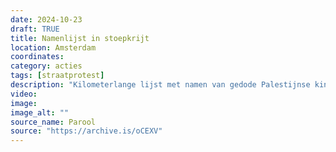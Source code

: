 ```yaml
---
date: 2024-10-23
draft: TRUE
title: Namenlijst in stoepkrijt
location: Amsterdam
coordinates: 
category: acties
tags: [straatprotest]
description: "Kilometerlange lijst met namen van gedode Palestijnse kinderen op de stoep gekrijt in Amsterdam-Noord"
video: 
image: 
image_alt: ""
source_name: Parool
source: "https://archive.is/oCEXV"
---
```

